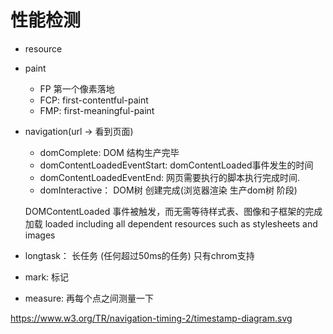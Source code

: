 # 性能检测

- resource
- paint
  - FP 第一个像素落地
  - FCP: first-contentful-paint
  - FMP: first-meaningful-paint
- navigation(url -> 看到页面)
  - domComplete: DOM 结构生产完毕
  - domContentLoadedEventStart: domContentLoaded事件发生的时间
  - domContentLoadedEventEnd: 网页需要执行的脚本执行完成时间.
  - domInteractive： DOM树 创建完成(浏览器渲染 生产dom树 阶段)

  DOMContentLoaded 事件被触发，而无需等待样式表、图像和子框架的完成加载
  loaded  including all dependent resources such as stylesheets and images

- longtask： 长任务 (任何超过50ms的任务)  只有chrom支持
- mark: 标记
- measure: 再每个点之间测量一下

https://www.w3.org/TR/navigation-timing-2/timestamp-diagram.svg